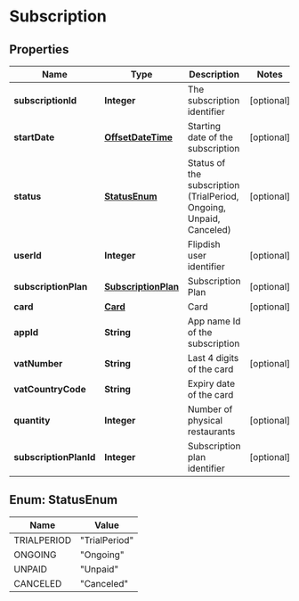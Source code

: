 
# Subscription

## Properties
Name | Type | Description | Notes
------------ | ------------- | ------------- | -------------
**subscriptionId** | **Integer** | The subscription identifier |  [optional]
**startDate** | [**OffsetDateTime**](OffsetDateTime.md) | Starting date of the subscription |  [optional]
**status** | [**StatusEnum**](#StatusEnum) | Status of the subscription (TrialPeriod, Ongoing, Unpaid, Canceled) |  [optional]
**userId** | **Integer** | Flipdish user identifier |  [optional]
**subscriptionPlan** | [**SubscriptionPlan**](SubscriptionPlan.md) | Subscription Plan |  [optional]
**card** | [**Card**](Card.md) | Card |  [optional]
**appId** | **String** | App name Id of the subscription | 
**vatNumber** | **String** | Last 4 digits of the card |  [optional]
**vatCountryCode** | **String** | Expiry date of the card | 
**quantity** | **Integer** | Number of physical restaurants |  [optional]
**subscriptionPlanId** | **Integer** | Subscription plan identifier |  [optional]


<a name="StatusEnum"></a>
## Enum: StatusEnum
Name | Value
---- | -----
TRIALPERIOD | &quot;TrialPeriod&quot;
ONGOING | &quot;Ongoing&quot;
UNPAID | &quot;Unpaid&quot;
CANCELED | &quot;Canceled&quot;



